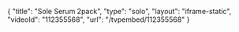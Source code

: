 {
    "title": "Sole Serum 2pack",
    "type": "solo",
    "layout": "iframe-static",
    "videoId": "112355568",
    "url": "\/tvpembed\/112355568"
}